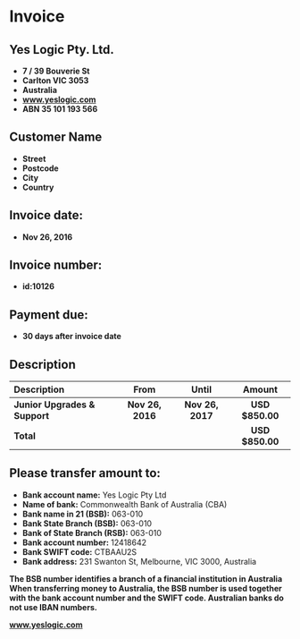 **Invoice**
================

**Yes Logic Pty. Ltd.**
----------------------

*   **7 / 39 Bouverie St**
*   **Carlton VIC 3053**
*   **Australia**
*   **www.yeslogic.com**
*   **ABN 35 101 193 566**

**Customer Name**
----------------

*   **Street**
*   **Postcode**
*   **City**
*   **Country**

**Invoice date:**
----------------

*   **Nov 26, 2016**

**Invoice number:**
------------------

*   **id:10126**

**Payment due:**
--------------

*   **30 days after invoice date**

**Description**
--------------

| **Description** | **From** | **Until** | **Amount** |
| :-------------- | :------: | :------: | :-------: |
| **Junior Upgrades & Support** | **Nov 26, 2016** | **Nov 26, 2017** | **USD $850.00** |
| **Total** |  |  | **USD $850.00** |

**Please transfer amount to:**
---------------------------

*   **Bank account name:** Yes Logic Pty Ltd
*   **Name of bank:** Commonwealth Bank of Australia (CBA)
*   **Bank name in 21 (BSB):** 063-010
*   **Bank State Branch (BSB):** 063-010
*   **Bank of State Branch (RSB):** 063-010
*   **Bank account number:** 12418642
*   **Bank SWIFT code:** CTBAAU2S
*   **Bank address:** 231 Swanton St, Melbourne, VIC 3000, Australia

**The BSB number identifies a branch of a financial institution in Australia When transferring money to Australia, the BSB number is used together with the bank account number and the SWIFT code. Australian banks do not use IBAN numbers.**

**www.yeslogic.com**